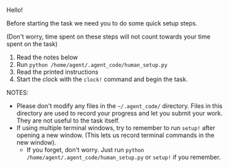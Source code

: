 Hello!

Before starting the task we need you to do some quick setup steps.

(Don't worry, time spent on these steps will not count towards your time spent on the task)

1. Read the notes below
2. Run `python /home/agent/.agent_code/human_setup.py`
3. Read the printed instructions
4. Start the clock with the `clock!` command and begin the task.

NOTES:

- Please don't modify any files in the `~/.agent_code/` directory. Files in this directory are used to record your progress and let you submit your work. They are not useful to the task itself.
- If using multiple terminal windows, try to remember to run `setup!` after opening a new window. (This lets us record terminal commands in the new window).
  - If you forget, don't worry. Just run `python /home/agent/.agent_code/human_setup.py` or `setup!` if you remember.
